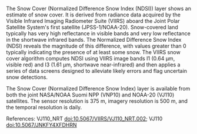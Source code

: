 The Snow Cover (Normalized Difference Snow Index (NDSI)) layer shows an estimate of snow cover. It is derived from radiance data acquired by the Visible Infrared Imaging Radiometer Suite (VIIRS) aboard the Joint Polar Satellite System's first satellite (JPSS-1/NOAA-20). Snow-covered land typically has very high reflectance in visible bands and very low reflectance in the shortwave infrared bands. The Normalized Difference Snow Index (NDSI) reveals the magnitude of this difference, with values greater than 0 typically indicating the presence of at least some snow. The VIIRS snow cover algorithm computes NDSI using VIIRS image bands I1 (0.64 µm, visible red) and I3 (1.61 µm, shortwave near-infrared) and then applies a series of data screens designed to alleviate
likely errors and flag uncertain snow detections.

The Snow Cover (Normalized Difference Snow Index) layer is available from both the joint NASA/NOAA Suomi NPP (VNP10) and NOAA-20 (VJ110) satellites. The sensor resolution is 375 m, imagery resolution is 500 m, and the temporal resolution is daily.

References: VJ110_NRT [doi:10.5067/VIIRS/VJ110_NRT.002](https://doi.org/10.5067/VIIRS/VJ110_NRT.002); VJ110 [doi:10.5067/JNKFY4XFDHRN](https://doi.org/10.5067/JNKFY4XFDHRN)